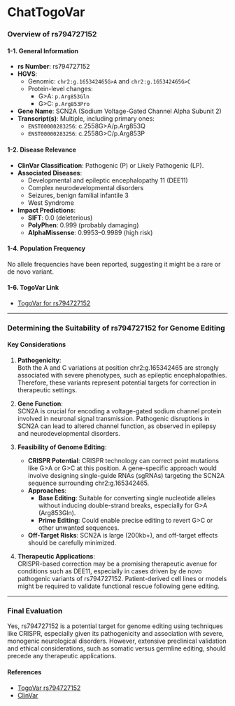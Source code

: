 # ChatTogoVar

### Overview of rs794727152

#### 1-1. General Information
- **rs Number**: rs794727152  
- **HGVS**:  
  - Genomic: `chr2:g.165342465G>A` and `chr2:g.165342465G>C`  
  - Protein-level changes:  
    - G>A: `p.Arg853Gln`  
    - G>C: `p.Arg853Pro`  
- **Gene Name**: SCN2A (Sodium Voltage-Gated Channel Alpha Subunit 2)  
- **Transcript(s)**: Multiple, including primary ones:  
  - `ENST00000283256`: c.2558G>A/p.Arg853Q  
  - `ENST00000283256`: c.2558G>C/p.Arg853P

#### 1-2. Disease Relevance  
- **ClinVar Classification**: Pathogenic (P) or Likely Pathogenic (LP).  
- **Associated Diseases**:  
  - Developmental and epileptic encephalopathy 11 (DEE11)  
  - Complex neurodevelopmental disorders  
  - Seizures, benign familial infantile 3  
  - West Syndrome  
- **Impact Predictions**:  
  - **SIFT**: 0.0 (deleterious)  
  - **PolyPhen**: 0.999 (probably damaging)  
  - **AlphaMissense**: 0.9953–0.9989 (high risk)

#### 1-4. Population Frequency  
No allele frequencies have been reported, suggesting it might be a rare or de novo variant.

#### 1-6. TogoVar Link  
- [TogoVar for rs794727152](https://togovar.biosciencedbc.jp/variant/tgv417503265)

---

### Determining the Suitability of rs794727152 for Genome Editing

#### Key Considerations
1. **Pathogenicity**:  
   Both the A and C variations at position chr2:g.165342465 are strongly associated with severe phenotypes, such as epileptic encephalopathies. Therefore, these variants represent potential targets for correction in therapeutic settings.

2. **Gene Function**:  
   SCN2A is crucial for encoding a voltage-gated sodium channel protein involved in neuronal signal transmission. Pathogenic disruptions in SCN2A can lead to altered channel function, as observed in epilepsy and neurodevelopmental disorders.

3. **Feasibility of Genome Editing**:
   - **CRISPR Potential**: CRISPR technology can correct point mutations like G>A or G>C at this position. A gene-specific approach would involve designing single-guide RNAs (sgRNAs) targeting the SCN2A sequence surrounding chr2:g.165342465.
   - **Approaches**:  
     - **Base Editing**: Suitable for converting single nucleotide alleles without inducing double-strand breaks, especially for G>A (Arg853Gln).  
     - **Prime Editing**: Could enable precise editing to revert G>C or other unwanted sequences.  
   - **Off-Target Risks**: SCN2A is large (200kb+), and off-target effects should be carefully minimized.

4. **Therapeutic Applications**:  
   CRISPR-based correction may be a promising therapeutic avenue for conditions such as DEE11, especially in cases driven by de novo pathogenic variants of rs794727152. Patient-derived cell lines or models might be required to validate functional rescue following gene editing.

---

### Final Evaluation  
Yes, rs794727152 is a potential target for genome editing using techniques like CRISPR, especially given its pathogenicity and association with severe, monogenic neurological disorders. However, extensive preclinical validation and ethical considerations, such as somatic versus germline editing, should precede any therapeutic applications.

#### References  
- [TogoVar rs794727152](https://togovar.biosciencedbc.jp/variant/tgv417503265)  
- [ClinVar](https://www.ncbi.nlm.nih.gov/clinvar/variation/194555)  
